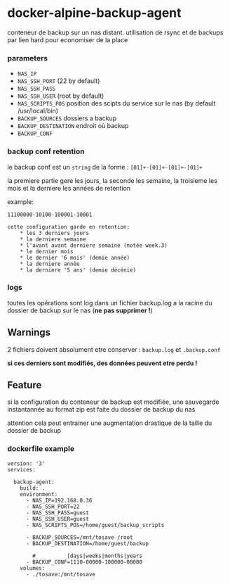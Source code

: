 # docker-alpine-backup-agent

conteneur de backup sur un nas distant. utilisation de rsync et de backups par lien hard pour economiser de la place

### parameters

 *  `NAS_IP      `
 *  `NAS_SSH_PORT` (22 by default)
 *  `NAS_SSH_PASS`
 *  `NAS_SSH_USER` (root by default)
 *  `NAS_SCRIPTS_POS` position des scipts du service sur le nas (by default /usr/local/bin)
 *  `BACKUP_SOURCES`  dossiers a backup
 *  `BACKUP_DESTINATION` endroit où backup
 *  `BACKUP_CONF`

### backup conf retention

le backup conf est un `string`  de la forme : `[01]+-[01]+-[01]+-[01]+`

la premiere partie gere les jours, la seconde les semaine, la troisieme les mois et la derniere les années de retention

example:
```
11100000-10100-100001-10001

cette configuration garde en retention:
	* les 3 derniers jours
	* la derniere semaine
	* l'avant avant derniere semaine (notée week.3)
	* le dernier mois
	* le dernier '6 mois' (demie année)
	* la derniere année
	* la derniere '5 ans' (demie décénie)
```

### logs

toutes les opérations sont log dans un fichier backup.log a la racine du dossier de backup sur le nas (**ne pas supprimer !**)


## Warnings

2 fichiers doivent absolument etre conserver : `backup.log` et `.backup.conf`

**si ces derniers sont modifiés, des données peuvent etre perdu !**

## Feature

si la configuration du conteneur de backup est modifiée, une sauvegarde instantannée au format zip est faite du dossier de backup du nas

attention cela peut entrainer une augmentation drastique de la taille du dossier de backup

### dockerfile example

```
version: '3'
services:

  backup-agent:
    build: .
    environment:
      - NAS_IP=192.168.0.36
      - NAS_SSH_PORT=22
      - NAS_SSH_PASS=guest
      - NAS_SSH_USER=guest
      - NAS_SCRIPTS_POS=/home/guest/backup_scripts

      - BACKUP_SOURCES=/mnt/tosave /root
      - BACKUP_DESTINATION=/home/guest/backup

        #          |days|weeks|months|years
      - BACKUP_CONF=1110-00000-100000-00000
    volumes:
      - ./tosave:/mnt/tosave
```

